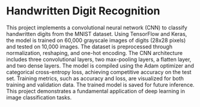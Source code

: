 # Handwritten Digit Recognition

This project implements a convolutional neural network (CNN) to classify handwritten digits from the MNIST dataset. Using TensorFlow and Keras, the model is trained on 60,000 grayscale images of digits (28x28 pixels) and tested on 10,000 images. The dataset is preprocessed through normalization, reshaping, and one-hot encoding. The CNN architecture includes three convolutional layers, two max-pooling layers, a flatten layer, and two dense layers. The model is compiled using the Adam optimizer and categorical cross-entropy loss, achieving competitive accuracy on the test set. Training metrics, such as accuracy and loss, are visualized for both training and validation data. The trained model is saved for future inference. This project demonstrates a fundamental application of deep learning in image classification tasks.
